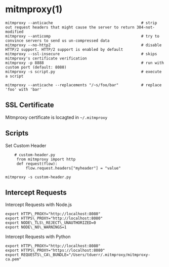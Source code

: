 # mitmproxy(1)

    mitmproxy --anticache                                       # strip out request headers that might cause the server to return 304-not-modified
    mitmproxy --anticomp                                        # try to convince servers to send us un-compressed data
    mitmproxy --no-http2                                        # disable HTTP/2 support. HTTP/2 support is enabled by default
    mitmproxy --ssl-insecure                                    # skips mitmproxy's certificate verification
    mitmproxy -p 8888                                           # run with custom port (default: 8080)
    mitmproxy -s script.py                                      # execute a script

    mitmproxy --anticache --replacements "/~s/foo/bar"          # replace 'foo' with 'bar'

## SSL Certificate

  Mitmproxy certificate is locagted in `~/.mitmproxy`

## Scripts

  Set Custom Header

        # custom-header.py
         from mitmproxy import http
         def request(flow):
             flow.request.headers["myheader"] = "value"

    mitmproxy -s custom-header.py

## Intercept Requests

  Intercept Requests with Node.js

    export HTTP\_PROXY="http://localhost:8080"
    export HTTPS\_PROXY="http://localhost:8080"
    export NODE\_TLS\_REJECT\_UNAUTHORIZED=0
    export NODE\_NO\_WARNINGS=1

  Intercept Requests with Python

    export HTTP\_PROXY="http://localhost:8080"
    export HTTPS\_PROXY="https://localhost:8080"
    export REQUESTS\_CA\_BUNDLE="/Users/tduerr/.mitmproxy/mitmproxy-ca.pem"
